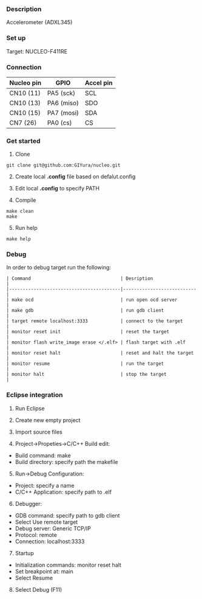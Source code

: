 ### Description

Accelerometer (ADXL345)

### Set up

Target: NUCLEO-F411RE

### Connection 

| Nucleo pin   | GPIO        | Accel pin    |
|--------------|-------------|--------------|
| CN10 (11)    | PA5 (sck)   | SCL          |
| CN10 (13)    | PA6 (miso)  | SDO          |
| CN10 (15)    | PA7 (mosi)  | SDA          |
| CN7 (26)     | PA0 (cs)    | CS           |

### Get started

1. Clone

```
git clone git@github.com:GIYura/nucleo.git 
```

2. Create local **.config** file based on defalut.config

3. Edit local **.config** to specify PATH

4. Compile

```
make clean
make
```

5. Run help

```
make help
```

### Debug

In order to debug target run the following:

```
| Command                                 | Desription                |
|-----------------------------------------|---------------------------|
| make ocd                                | run open ocd server       |
| make gdb                                | run gdb client            |
| target remote localhost:3333            | connect to the target     |
| monitor reset init                      | reset the target          |
| monitor flash write_image erase </.elf> | flash target with .elf    |
| monitor reset halt                      | reset and halt the target |
| monitor resume                          | run the target            |
| monitor halt                            | stop the target           |  
```

### Eclipse integration

1. Run Eclipse

2. Create new empty project

3. Import source files

4. Project->Propeties->C/C++ Build edit:
- Build command: make
- Build directory: specify path the makefile

5. Run->Debug Configuration:
- Project: specify a name
- C/C++ Application: specify path to .elf

6. Debugger:
- GDB command: specify path to gdb client
- Select Use remote target
- Debug server: Generic TCP/IP
- Protocol: remote
- Connection: localhost:3333

7. Startup
- Initialization commands: monitor reset halt
- Set breakpoint at: main
- Select Resume

8. Select Debug (F11)

